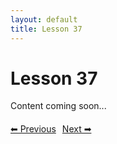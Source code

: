 ```yaml
---
layout: default
title: Lesson 37
---
```


# Lesson 37

Content coming soon...

<div style="margin-top: 20px;">
<a href="/docs/Intermediate/Lessons/lesson_36.md" style="margin-right: 10px;">⬅ Previous</a><a href="/docs/Intermediate/Lessons/lesson_38.md">Next ➡</a>
</div>
